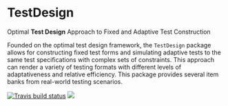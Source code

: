 # TestDesign
Optimal **Test Design** Approach to Fixed and Adaptive Test Construction

 Founded on the optimal test design framework, the `TestDesign` package allows for constructing fixed test forms and simulating adaptive tests to the same test specifications with complex sets of constraints. This approach can render a variety of testing formats with different levels of adaptativeness and relative efficiency. This package provides several item banks from real-world testing scenarios.

<!-- badges: start -->
[![Travis build status](https://travis-ci.org/choi-phd/TestDesign.svg?branch=master)](https://travis-ci.org/choi-phd/TestDesign)
[![](https://cranlogs.r-pkg.org/badges/grand-total/TestDesign?color=lightgrey)](https://cran.r-project.org/package=TestDesign)
<!-- badges: end -->
